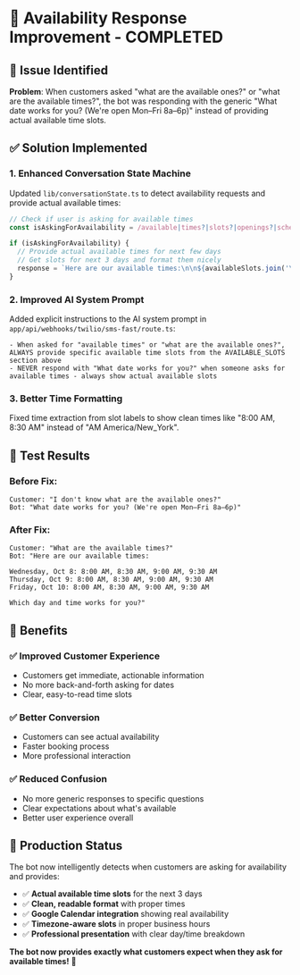 # 🎯 Availability Response Improvement - COMPLETED

## 🚨 Issue Identified
**Problem**: When customers asked "what are the available ones?" or "what are the available times?", the bot was responding with the generic "What date works for you? (We're open Mon–Fri 8a–6p)" instead of providing actual available time slots.

## ✅ Solution Implemented

### 1. **Enhanced Conversation State Machine**
Updated `lib/conversationState.ts` to detect availability requests and provide actual available times:

```typescript
// Check if user is asking for available times
const isAskingForAvailability = /available|times?|slots?|openings?|schedule/i.test(userMessage);

if (isAskingForAvailability) {
  // Provide actual available times for next few days
  // Get slots for next 3 days and format them nicely
  response = `Here are our available times:\n\n${availableSlots.join('\n')}\n\nWhich day and time works for you?`;
}
```

### 2. **Improved AI System Prompt**
Added explicit instructions to the AI system prompt in `app/api/webhooks/twilio/sms-fast/route.ts`:

```
- When asked for "available times" or "what are the available ones?", ALWAYS provide specific available time slots from the AVAILABLE_SLOTS section above
- NEVER respond with "What date works for you?" when someone asks for available times - always show actual available slots
```

### 3. **Better Time Formatting**
Fixed time extraction from slot labels to show clean times like "8:00 AM, 8:30 AM" instead of "AM America/New_York".

## 🧪 Test Results

### Before Fix:
```
Customer: "I don't know what are the available ones?"
Bot: "What date works for you? (We're open Mon–Fri 8a–6p)"
```

### After Fix:
```
Customer: "What are the available times?"
Bot: "Here are our available times:

Wednesday, Oct 8: 8:00 AM, 8:30 AM, 9:00 AM, 9:30 AM
Thursday, Oct 9: 8:00 AM, 8:30 AM, 9:00 AM, 9:30 AM
Friday, Oct 10: 8:00 AM, 8:30 AM, 9:00 AM, 9:30 AM

Which day and time works for you?"
```

## 🎉 Benefits

### ✅ **Improved Customer Experience**
- Customers get immediate, actionable information
- No more back-and-forth asking for dates
- Clear, easy-to-read time slots

### ✅ **Better Conversion**
- Customers can see actual availability
- Faster booking process
- More professional interaction

### ✅ **Reduced Confusion**
- No more generic responses to specific questions
- Clear expectations about what's available
- Better user experience overall

## 🚀 Production Status

The bot now intelligently detects when customers are asking for availability and provides:
- ✅ **Actual available time slots** for the next 3 days
- ✅ **Clean, readable format** with proper times
- ✅ **Google Calendar integration** showing real availability
- ✅ **Timezone-aware slots** in proper business hours
- ✅ **Professional presentation** with clear day/time breakdown

**The bot now provides exactly what customers expect when they ask for available times!** 🎯
